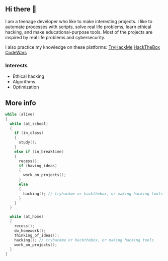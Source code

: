 ## Hi there 👋

I am a teenage developer who like to make interesting projects. I like to automate processes with scripts, solve real life problems, learn ethical hacking, and make educational-purpose tools. Most of the projects are inspired by real life problems and cybersecurity.

I also practice my knowledge on these platforms:
[TryHackMe](https://tryhackme.com/p/acezxn)
[HackTheBox](https://app.hackthebox.com/users/265097)
[CodeWars](https://www.codewars.com/users/Daniel_Lee)


### Interests

- Ethical hacking
- Algorithms
- Optimization


## More info

```cpp
while (alive) 
{
  while (at_school) 
  {
    if (in_class) 
    {
      study();
    }
    else if (in_breaktime)
    {
      recess();
      if (having_ideas) 
      {
        work_on_projects();
      }
      else 
      {
        hacking(); // tryhackme or hackthebox, or making hacking tools
      }
    }
  }

  while (at_home)
  {
    recess();
    do_homework();
    thinking_of_ideas();
    hacking(); // tryhackme or hackthebox, or making hacking tools
    work_on_projects();
  }
}
  
```

<!--
**acezxn/acezxn** is a ✨ _special_ ✨ repository because its `README.md` (this file) appears on your GitHub profile.

Here are some ideas to get you started:

- 🔭 I’m currently working on ...
- 🌱 I’m currently learning ...
- 👯 I’m looking to collaborate on ...
- 🤔 I’m looking for help with ...
- 💬 Ask me about ...
- 📫 How to reach me: ...
- 😄 Pronouns: ...
- ⚡ Fun fact: ...
-->
